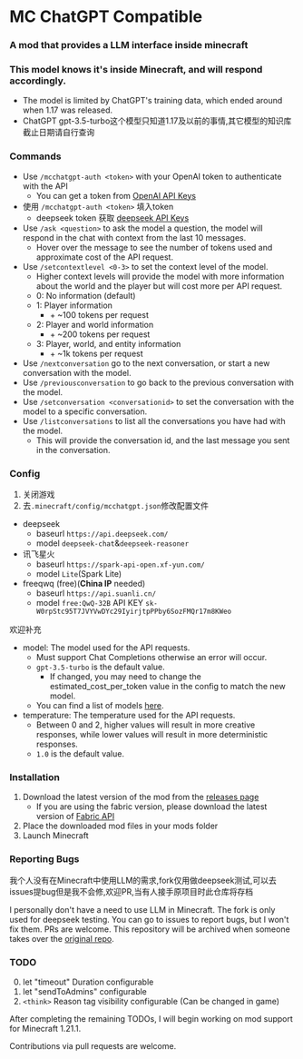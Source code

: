 MC ChatGPT Compatible
================
### A mod that provides a LLM interface inside minecraft

### This model knows it's inside Minecraft, and will respond accordingly.
- The model is limited by ChatGPT's training data, which ended around when 1.17 was released.
- ChatGPT gpt-3.5-turbo这个模型只知道1.17及以前的事情,其它模型的知识库截止日期请自行查询


### Commands
- Use `/mcchatgpt-auth <token>` with your OpenAI token to authenticate with the API
  - You can get a token from [OpenAI API Keys](https://platform.openai.com/account/api-keys)
- 使用 `/mcchatgpt-auth <token>` 填入token
  - deepseek token 获取 [deepseek API Keys](https://platform.deepseek.com/api_keys)
- Use `/ask <question>` to ask the model a question, the model will respond in the chat with context from the last 10 messages.
  - Hover over the message to see the number of tokens used and approximate cost of the API request.
- Use `/setcontextlevel <0-3>` to set the context level of the model.
  - Higher context levels will provide the model with more information about the world and the player but will cost more per API request.
  - 0: No information (default)
  - 1: Player information
    - \+ ~100 tokens per request
  - 2: Player and world information
    - \+ ~200 tokens per request
  - 3: Player, world, and entity information 
    - \+ ~1k tokens per request
- Use `/nextconversation` go to the next conversation, or start a new conversation with the model.
- Use `/previousconversation` to go back to the previous conversation with the model.
- Use `/setconversation <conversationid>` to set the conversation with the model to a specific conversation.
- Use `/listconversations` to list all the conversations you have had with the model.
  - This will provide the conversation id, and the last message you sent in the conversation.

### Config
1. 关闭游戏
2. 去`.minecraft/config/mcchatgpt.json`修改配置文件
- deepseek
  - baseurl `https://api.deepseek.com/`
  - model `deepseek-chat`&`deepseek-reasoner`
- 讯飞星火 
  - baseurl `https://spark-api-open.xf-yun.com/`
  - model `Lite`(Spark Lite)
- freeqwq (free)(**China IP** needed)
  - baseurl `https://api.suanli.cn/`
  - model `free:QwQ-32B`
  API KEY `sk-W0rpStc95T7JVYVwDYc29IyirjtpPPby6SozFMQr17m8KWeo`

欢迎补充


- model: The model used for the API requests. 
  - Must support Chat Completions otherwise an error will occur.
  - `gpt-3.5-turbo` is the default value.
    - If changed, you may need to change the estimated_cost_per_token value in the config to match the new model.
  - You can find a list of models [here](https://platform.openai.com/docs/models/overview).
- temperature: The temperature used for the API requests.
  - Between 0 and 2, higher values will result in more creative responses, while lower values will result in more deterministic responses.
  - `1.0` is the default value.

### Installation
1. Download the latest version of the mod from the [releases page](https://github.com/link-fgfgui/MCChatGPT/releases)
   - If you are using the fabric version, please download the latest version of [Fabric API](https://www.curseforge.com/minecraft/mc-mods/fabric-api)
2. Place the downloaded mod files in your mods folder
3. Launch Minecraft

### Reporting Bugs
我个人没有在Minecraft中使用LLM的需求,fork仅用做deepseek测试,可以去issues提bug但是我不会修,欢迎PR,当有人接手原项目时此仓库将存档

I personally don't have a need to use LLM in Minecraft. The fork is only used for deepseek testing. You can go to issues to report bugs, but I won't fix them. PRs are welcome. This repository will be archived when someone takes over the [original repo](https://github.com/Bawnorton/MCChatGPT).

### TODO
0. let "timeout" Duration configurable
1. let "sendToAdmins" configurable
2. `<think>` Reason tag visibility configurable (Can be changed in game)

After completing the remaining TODOs, I will begin working on mod support for Minecraft 1.21.1. 

Contributions via pull requests are welcome.